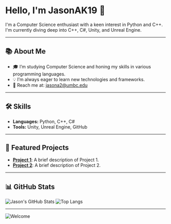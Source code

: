# Hello, I'm JasonAK19 👋

I'm a Computer Science enthusiast with a keen interest in Python and C++. I'm currently diving deep into C++, C#, Unity, and Unreal Engine.

---

## 📚 About Me

- 🎓 I’m studying Computer Science and honing my skills in various programming languages.
- 💡 I’m always eager to learn new technologies and frameworks.
- 📧 Reach me at: [jasona2@umbc.edu](mailto:jasona2@umbc.edu)

---

## 🛠️ Skills

- **Languages:** Python, C++, C#
- **Tools:** Unity, Unreal Engine, GitHub

---

## 🌟 Featured Projects

- **[Project 1](https://github.com/JasonAK19/Project1)**: A brief description of Project 1.
- **[Project 2](https://github.com/JasonAK19/Project2)**: A brief description of Project 2.

---

## 📊 GitHub Stats

![Jason's GitHub Stats](https://github-readme-stats.vercel.app/api?username=JasonAK19&show_icons=true&theme=dark)
![Top Langs](https://github-readme-stats.vercel.app/api/top-langs/?username=JasonAK19&layout=compact&theme=dark)

---

![Welcome](https://media.giphy.com/media/3oEjI6SIIHBdRxXI40/giphy.gif)

<!---
JasonAK19/JasonAK19 is a ✨ special ✨ repository because its `README.md` (this file) appears on your GitHub profile.
You can click the Preview link to take a look at your changes.
--->

<!---
JasonAK19/JasonAK19 is a ✨ special ✨ repository because its `README.md` (this file) appears on your GitHub profile.
You can click the Preview link to take a look at your changes.
--->
